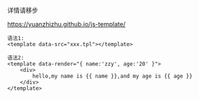 详情请移步

https://yuanzhizhu.github.io/js-template/

	语法1:  
	<template data-src="xxx.tpl"></template>

	语法2:  
	<template data-render="{ name:'zzy', age:'20' }">
		<div>
			hello,my name is {{ name }},and my age is {{ age }}
		</div>
	</template>
